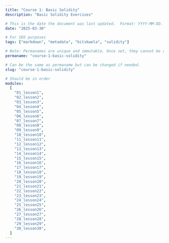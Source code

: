 ```yaml
---
title: "Course 1: Basic Solidity"
description: "Basic Solidity Exercises"

# This is the date the document was last updated.  Format: YYYY-MM-DD.
date: "2025-03-30"

# For SEO purposes
tags: ["markdown", "metadata", "bitskwela", "solidity"]

# Note: Permanames are unique and immutable. Once set, they cannot be changed.  You may change the filename but not this.
permaname: "course-1-basic-solidity"

# Can be the same as permaname but can be changed if needed.
slug: "course-1-basic-solidity"

# Should be in order
modules:
  [
    "01_lesson1",
    "02_lesson2",
    "03_lesson3",
    "04_lesson4",
    "05_lesson5",
    "06_lesson6",
    "07_lesson7",
    "08_lesson8",
    "09_lesson9",
    "10_lesson10",
    "11_lesson11",
    "12_lesson12",
    "13_lesson13",
    "14_lesson14",
    "15_lesson15",
    "16_lesson16",
    "17_lesson17",
    "18_lesson18",
    "19_lesson19",
    "20_lesson20",
    "21_lesson21",
    "22_lesson22",
    "23_lesson23",
    "24_lesson24",
    "25_lesson25",
    "26_lesson26",
    "27_lesson27",
    "28_lesson28",
    "29_lesson29",
    "30_lesson30",
  ]
---
```

